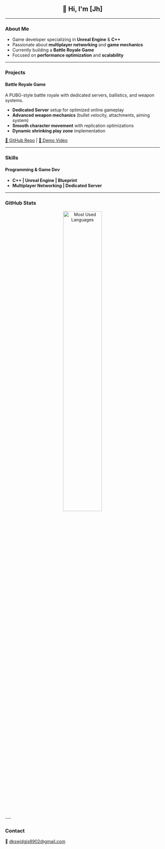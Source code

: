<h2 align="center">👋 Hi, I'm [Jh] </h2>

---

### About Me  
- Game developer specializing in **Unreal Engine** & **C++**  
- Passionate about **multiplayer networking** and **game mechanics**  
- Currently building a **Battle Royale Game**  
- Focused on **performance optimization** and **scalability**  

---

### Projects  

#### Battle Royale Game  
A PUBG-style battle royale with dedicated servers, ballistics, and weapon systems.  

- **Dedicated Server** setup for optimized online gameplay  
- **Advanced weapon mechanics** (bullet velocity, attachments, aiming system)  
- **Smooth character movement** with replication optimizations  
- **Dynamic shrinking play zone** implementation  

[🔗 GitHub Repo](https://github.com/Jh9925/BGTeamProject) | [🎥 Demo Video](https://youtu.be/q5qFbxqmi4c?si=7LYJeg1u6mSQc3Sc)  

---

### Skills  

#### Programming & Game Dev  
- **C++ | Unreal Engine | Blueprint**  
- **Multiplayer Networking | Dedicated Server**  

---

### GitHub Stats  
<p align="center">
  <img src="https://github-readme-stats.vercel.app/api/top-langs/?username=Jh9925&layout=compact&hide_border=true&bg_color=00000000&text_color=ffffff" alt="Most Used Languages" width="50%" />
</p>
---

### Contact  
📧 dkswjdgjs8902@gmail.com 
